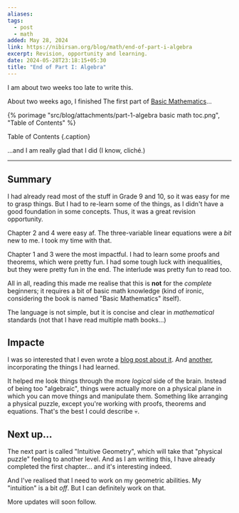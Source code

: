 ```yaml
---
aliases: 
tags:
  - post
  - math
added: May 28, 2024
link: https://nibirsan.org/blog/math/end-of-part-i-algebra
excerpt: Revision, opportunity and learning.
date: 2024-05-28T23:18:15+05:30
title: "End of Part I: Algebra"
---
```

I am about two weeks too late to write this.

About two weeks ago, I finished The first part of [Basic Mathematics](https://amzn.to/3UElWTL)...

{% porimage "src/blog/attachments/part-1-algebra basic math toc.png", "Table of Contents" %}

Table of Contents {.caption}

...and I am really glad that I did (I know, cliché.)

---
## Summary
I had already read most of the stuff in Grade 9 and 10, so it was easy for me to grasp things. But I had to re-learn some of the things, as I didn't have a good foundation in some concepts. Thus, it was a great revision opportunity.

Chapter 2 and 4 were easy af. The three-variable linear equations were a *bit* new to me. I took my time with that.

Chapter 1 and 3 were the most impactful. I had to learn some proofs and theorems, which were pretty fun. I had some tough luck with inequalities, but they were pretty fun in the end. The interlude was pretty fun to read too. 

All in all, reading this made me realise that this is **not** for the *complete* beginners; it requires a bit of basic math knowledge (kind of ironic, considering the book is named "Basic Mathematics" itself).

The language is not simple, but it is concise and clear in *mathematical* standards (not that I have read multiple math books...)
## Impacte
I was so interested that I even wrote a [blog post about it](https://nibirsan.org/blog/math/why-a0-equals-to-1). And [another](https://nibirsan.org/blog/p/donald-s-im-mortality), incorporating the things I had learned. 

It helped me look things through the more *logical* side of the brain. Instead of being too "algebraic", things were actually more on a physical plane in which you can move things and manipulate them. Something like arranging a physical puzzle, except you're working with proofs, theorems and equations. That's the best I could describe 💀.
## Next up...
The next part is called "Intuitive Geometry", which will take that "physical puzzle" feeling to another level. And as I am writing this, I have already completed the first chapter... and it's interesting indeed.

And I've realised that I need to work on my geometric abilities. My "intuition" is a bit *off*. But I can definitely work on that.

More updates will soon follow.